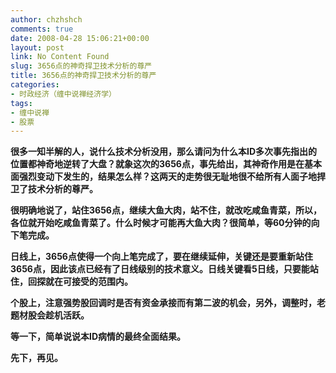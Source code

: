 ```yaml
---
author: chzhshch
comments: true
date: 2008-04-28 15:06:21+00:00
layout: post
link: No Content Found
slug: 3656点的神奇捍卫技术分析的尊严
title: 3656点的神奇捍卫技术分析的尊严
categories:
- 时政经济（缠中说禅经济学）
tags:
- 缠中说禅
- 股票
---
```


			

**很多一知半解的人，说什么技术分析没用，那么请问为什么本ID多次事先指出的位置都神奇地逆转了大盘？就象这次的3656点，事先给出，其神奇作用是在基本面强烈变动下发生的，结果怎么样？这两天的走势很无耻地很不给所有人面子地捍卫了技术分析的尊严。**

**很明确地说了，站住3656点，继续大鱼大肉，站不住，就改吃咸鱼青菜，所以，各位就开始吃咸鱼青菜了。什么时候才可能再大鱼大肉？很简单，等60分钟的向下笔完成。**

**日线上，3656点使得一个向上笔完成了，要在继续延伸，关键还是要重新站住3656点，因此该点已经有了日线级别的技术意义。日线关键看5日线，只要能站住，回探就在可接受的范围内。**

**个股上，注意强势股回调时是否有资金承接而有第二波的机会，另外，调整时，老题材股会趁机活跃。**

**等一下，简单说说本ID病情的最终全面结果。**

**先下，再见。**
